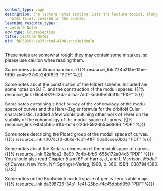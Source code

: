 ```yaml
---
content_type: page
description: The lecture notes section lists the lecture topics, along with the lecture
  notes files, covered in the course.
learning_resource_types:
- Lecture Notes
ocw_type: CourseSection
title: Lecture Notes
uid: fa83920d-ea33-ccad-4108-edce3e1dea7a
---
```


These notes are somewhat rough: they may contain some mistakes, so please use caution when reading them.

Some notes about Grassmannians. ({{% resource_link 724a313e-15ee-9f90-ae45-37c0c240f893 "PDF" %}})

Some notes about the construction of the Hilbert scheme. Included are some notes on G.I.T. and the construction of the moduli spaces. ({{% resource_link 06c4e979-c3da-dcba-7d0f-3dd69efdb315 "PDF" %}})

Some notes containing a brief survey of the cohomology of the moduli space of curves and the Harer-Zagier formula for the orbifold Euler characteristic. I added a few words outlining other work of Harer on the stability of the cohomology of the moduli space of curves. ({{% resource_link e804cb6c-61fb-bc1d-22dd-5926b54e8696 "PDF" %}})

Some notes describing the Picard group of the moduli space of curves. ({{% resource_link 10078cf3-d80a-1cdf-4ff7-66a80eee8b32 "PDF" %}})

Some notes about the Kodaira dimension of the moduli space of curves. ({{% resource_link 62affca2-8e90-7c4b-bfb6-655e172a04d6 "PDF" %}}) You should also read Chapter 5 and 6F of Harris, J., and I. Morrison. _Moduli of Curves_. New York, NY: Springer-Verlag, 1998, p. 366. ISBN: 0387984380. (U.S.)

Some notes on the Kontsevich moduli space of genus zero stable maps. ({{% resource_link da396726-34b1-1e4f-26bc-f4c45dbbd950 "PDF" %}})